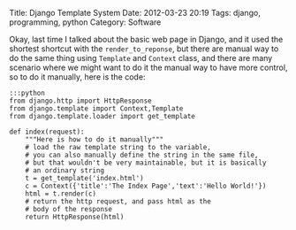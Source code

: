 Title: Django Template System
Date: 2012-03-23 20:19
Tags: django, programming, python
Category: Software


Okay, last time I talked about the basic web page in Django, and it used
the shortest shortcut with the `render_to_reponse`, but there are manual
way to do the same thing using `Template` and `Context` class, and there are
many scenario where we might want to do it the manual way to have more
control, so to do it manually, here is the code:

    :::python
    from django.http import HttpResponse
    from django.template import Context,Template
    from django.template.loader import get_template

    def index(request):
        """Here is how to do it manually"""
        # load the raw template string to the variable,
        # you can also manually define the string in the same file,
        # but that wouldn't be very maintainable, but it is basically
        # an ordinary string
        t = get_template('index.html')
        c = Context({'title':'The Index Page','text':'Hello World!'})
        html = t.render(c)
        # return the http request, and pass html as the
        # body of the response
        return HttpResponse(html)
